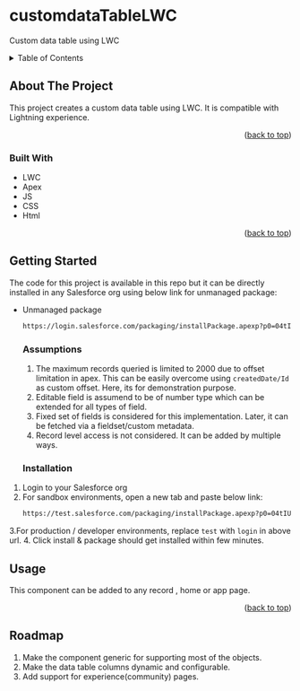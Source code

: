 # customdataTableLWC
Custom data table using LWC

<details>
  <summary>Table of Contents</summary>
  <ol>
    <li>
      <a href="#about-the-project">About The Project</a>
      <ul>
        <li><a href="#built-with">Built With</a></li>
      </ul>
    </li>
    <li>
      <a href="#getting-started">Getting Started</a>
      <ul>
        <li><a href="#prerequisites">Prerequisites</a></li>
        <li><a href="#installation">Installation</a></li>
      </ul>
    </li>
    <li><a href="#usage">Usage</a></li>
    <li><a href="#roadmap">Roadmap</a></li>
    <li><a href="#contact">Contact</a></li>
  </ol>
</details>


## About The Project

This project creates a custom data table using LWC. It is compatible with Lightning experience.

<p align="right">(<a href="#readme-top">back to top</a>)</p>


### Built With

* LWC
* Apex
* JS
* CSS
* Html

<p align="right">(<a href="#readme-top">back to top</a>)</p>


## Getting Started

The code for this project is available in this repo but it can be directly installed in any Salesforce org using below link for unmanaged package: 

* Unmanaged package
  ```sh
  https://login.salesforce.com/packaging/installPackage.apexp?p0=04tIU000000vN0M
  ```


  ### Assumptions
  1. The maximum records queried is limited to 2000 due to offset limitation in apex. This can be easily overcome using `createdDate/Id` as custom offset. Here, its for demonstration purpose.
  2. Editable field is assumend to be of number type which can be extended for all types of field.
  3. Fixed set of fields is considered for this implementation. Later, it can be fetched via a fieldset/custom metadata.
  4. Record level access is not considered. It can be added by multiple ways.



  ### Installation
1. Login to your Salesforce org
2. For sandbox environments, open a new tab and paste below link:
     ```sh
    https://test.salesforce.com/packaging/installPackage.apexp?p0=04tIU000000vN0M
    ```
3.For production / developer environments, replace `test` with `login` in above url.
4. Click install & package should get installed within few minutes.


## Usage
This component can be added to any record , home or app page.
<p align="right">(<a href="#readme-top">back to top</a>)</p>


## Roadmap
1. Make the component generic for supporting most of the objects.
2. Make the data table columns dynamic and configurable.
3. Add support for experience(community) pages.
